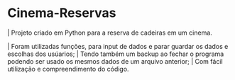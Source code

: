 # Cinema-Reservas
| Projeto criado em Python para a reserva de cadeiras em um cinema.

| Foram utilizadas funções, para input de dados e parar guardar os dados e escolhas dos usúarios;
| Tendo também um backup ao fechar o programa podendo ser usado os mesmos dados de um arquivo anterior;
| Com fácil utilização e compreendimento do código.
